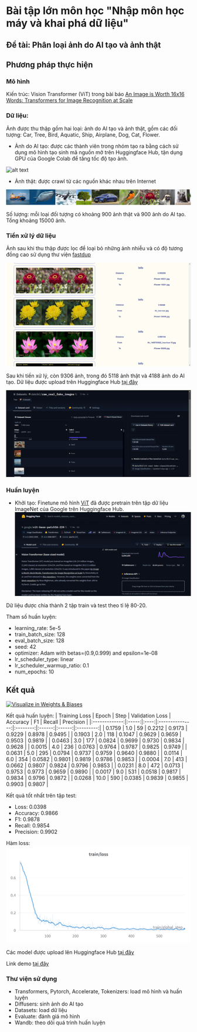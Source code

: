 # Bài tập lớn môn học "Nhập môn học máy và khai phá dữ liệu"
## Đề tài: Phân loại ảnh do AI tạo và ảnh thật
## Phương pháp thực hiện
### Mô hình
Kiến trúc: Vision Transformer (ViT) trong bài báo [An Image is Worth 16x16 Words: Transformers for Image Recognition at Scale](https://arxiv.org/abs/2010.11929)
### Dữ liệu:
Ảnh được thu thập gồm hai loại: ảnh do AI tạo và ảnh thật, gồm các đối tượng: Car, Tree, Bird, Aquatic, Ship, Airplane, Dog, Cat, Flower.
- Ảnh do AI tạo: được các thành viên trong nhóm tạo ra bằng cách sử dụng mô hình tạo sinh mã nguồn mở trên Huggingface Hub, tận dụng GPU của Google Colab để tăng tốc độ tạo ảnh.

![alt text](img/fake.png)

- Ảnh thật: được crawl từ các nguồn khác nhau trên Internet

![alt text](img/real.png)

Số lượng: mỗi loại đối tượng có khoảng 900 ảnh thật và 900 ảnh do AI tạo. Tổng khoảng 15000 ảnh.
### Tiền xử lý dữ liệu
Ảnh sau khi thu thập được lọc để loại bỏ những ảnh nhiễu và có độ tương đồng cao sử dụng thư viện [fastdup](https://github.com/visual-layer/fastdup)

![alt text](img/dedup.png)

Sau khi tiền xử lý, còn 9306 ảnh, trong đó 5118 ảnh thật và 4188 ảnh do AI tạo. Dữ liệu được upload trên Huggingface Hub [tại đây](https://huggingface.co/datasets/date3k2/raw_real_fake_images)

![alt text](img/data.png)
### Huấn luyện
- Khởi tạo: Finetune mô hình [ViT](https://huggingface.co/google/vit-base-patch16-224) đã được pretrain trên tập dữ liệu ImageNet của Google trên Huggingface Hub.
![vit](img/vit.png)

Dữ liệu được chia thành 2 tập train và test theo tỉ lệ 80-20.

Tham số huấn luyện:
- learning_rate: 5e-5
- train_batch_size: 128
- eval_batch_size: 128
- seed: 42
- optimizer: Adam with betas=(0.9,0.999) and epsilon=1e-08
- lr_scheduler_type: linear
- lr_scheduler_warmup_ratio: 0.1
- num_epochs: 10

## Kết quả
[<img src="https://raw.githubusercontent.com/wandb/assets/main/wandb-github-badge-28.svg" alt="Visualize in Weights & Biases" width="200" height="32"/>](https://wandb.ai/date3k2/real-fake-classification)

Kết quả huấn luyện:
| Training Loss | Epoch | Step | Validation Loss | Accuracy | F1     | Recall | Precision |
|:-------------:|:-----:|:----:|:---------------:|:--------:|:------:|:------:|:---------:|
| 0.1759        | 1.0   | 59   | 0.2212          | 0.9173   | 0.9229 | 0.8978 | 0.9495    |
| 0.1903        | 2.0   | 118  | 0.1047          | 0.9629   | 0.9659 | 0.9503 | 0.9819    |
| 0.0463        | 3.0   | 177  | 0.0824          | 0.9699   | 0.9730 | 0.9834 | 0.9628    |
| 0.0015        | 4.0   | 236  | 0.0763          | 0.9764   | 0.9787 | 0.9825 | 0.9749    |
| 0.0631        | 5.0   | 295  | 0.0794          | 0.9737   | 0.9759 | 0.9640 | 0.9880    |
| 0.0114        | 6.0   | 354  | 0.0582          | 0.9801   | 0.9819 | 0.9786 | 0.9853    |
| 0.0004        | 7.0   | 413  | 0.0662          | 0.9807   | 0.9824 | 0.9796 | 0.9853    |
| 0.0231        | 8.0   | 472  | 0.0713          | 0.9753   | 0.9773 | 0.9659 | 0.9890    |
| 0.0017        | 9.0   | 531  | 0.0518          | 0.9817   | 0.9834 | 0.9796 | 0.9872    |
| 0.0268        | 10.0  | 590  | 0.0385          | 0.9839   | 0.9855 | 0.9903 | 0.9807    |

Kết quả tốt nhất trên tập test:
- Loss: 0.0398
- Accuracy: 0.9866
- F1: 0.9878
- Recall: 0.9854
- Precision: 0.9902

Hàm loss:  
![alt text](img/loss.png)

Các model được upload lên Huggingface Hub [tại đây](https://huggingface.co/collections/date3k2/vit-665ec6ff045fcbf12bbbbe1d)

Link demo [tại đây](https://huggingface.co/spaces/date3k2/vit-real-fake-classification-v2)

### Thư viện sử dụng
- Transformers, Pytorch, Accelerate, Tokenizers: load mô hình và huấn luyện
- Diffusers: sinh ảnh do AI tạo
- Datasets: load dữ liệu
- Evaluate: đánh giá mô hình
- Wandb: theo dõi quá trình huấn luyện
